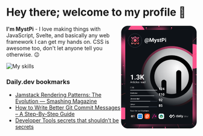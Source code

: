 # Hey there; welcome to my profile 👋

<a href="https://app.daily.dev/MystPi"><img src="https://github.com/MystPi/MystPi/blob/main/devcard.svg" width="200" alt="MystPi's Dev Card" align="right"/></a>

**I'm MystPi** - I love making things with JavaScript, Svelte, and basically any web framework I can get my hands on. CSS is awesome too, don't let anyone tell you otherwise. 😉

![My skills](https://skillicons.dev/icons?i=svelte,js,html,css,py,ruby,react,tailwind)

### Daily.dev bookmarks
<!-- daily.dev BOOKMARKS:START -->
- [Jamstack Rendering Patterns: The Evolution — Smashing Magazine](https://app.daily.dev/posts/KAwCSHrqm?utm_source=rss&utm_medium=bookmarks&utm_campaign=Itr6mLfRdMms0HCyePtl9)
- [How to Write Better Git Commit Messages – A Step-By-Step Guide](https://app.daily.dev/posts/__kOFJPyN?utm_source=rss&utm_medium=bookmarks&utm_campaign=Itr6mLfRdMms0HCyePtl9)
- [Developer Tools secrets that shouldn’t be secrets](https://app.daily.dev/posts/cpTCP7UHE?utm_source=rss&utm_medium=bookmarks&utm_campaign=Itr6mLfRdMms0HCyePtl9)
<!-- daily.dev BOOKMARKS:END -->
